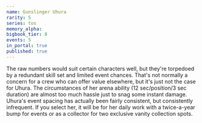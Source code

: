 ```yaml
---
name: Gunslinger Uhura
rarity: 5
series: tos
memory_alpha:
bigbook_tier: 8
events: 5
in_portal: true
published: true
---
```


The raw numbers would suit certain characters well, but they're torpedoed by a redundant skill set and limited event chances. That's not normally a concern for a crew who can offer value elsewhere, but it's just not the case for Uhura. The circumstances of her arena ability (12 sec/position/3 sec duration) are almost too much hassle just to snag some instant damage. Uhura's event spacing has actually been fairly consistent, but consistently infrequent. If you select her, it will be for her daily work with a twice-a-year bump for events or as a collector for two exclusive vanity collection spots.
